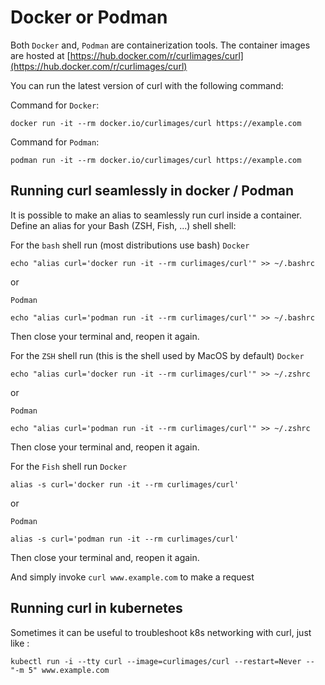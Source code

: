 # Docker or Podman

Both `Docker` and, `Podman` are containerization tools.
The container images are hosted at [https://hub.docker.com/r/curlimages/curl](https://hub.docker.com/r/curlimages/curl)

You can run the latest version of curl with the following command:

Command for `Docker`:
```
docker run -it --rm docker.io/curlimages/curl https://example.com
```

Command for `Podman`:
```
podman run -it --rm docker.io/curlimages/curl https://example.com
```

## Running curl seamlessly in docker / Podman

It is possible to make an alias to seamlessly run curl inside a container.
Define an alias for your Bash (ZSH, Fish, ...) shell shell:

For the `bash` shell run
(most distributions use bash)
`Docker`
```
echo "alias curl='docker run -it --rm curlimages/curl'" >> ~/.bashrc
```

or

`Podman`
```
echo "alias curl='podman run -it --rm curlimages/curl'" >> ~/.bashrc
```
Then close your terminal and, reopen it again.

For the `ZSH` shell run
(this is the shell used by MacOS by default)
`Docker`
```
echo "alias curl='docker run -it --rm curlimages/curl'" >> ~/.zshrc
```

or

`Podman`
```
echo "alias curl='podman run -it --rm curlimages/curl'" >> ~/.zshrc
```
Then close your terminal and, reopen it again.

For the `Fish` shell run
`Docker`
```
alias -s curl='docker run -it --rm curlimages/curl'
```

or

`Podman`
```
alias -s curl='podman run -it --rm curlimages/curl'
```
Then close your terminal and, reopen it again.

And simply invoke `curl www.example.com` to make a request

## Running curl in kubernetes

Sometimes it can be useful to troubleshoot k8s networking with curl, just like :

```
kubectl run -i --tty curl --image=curlimages/curl --restart=Never -- "-m 5" www.example.com
```
